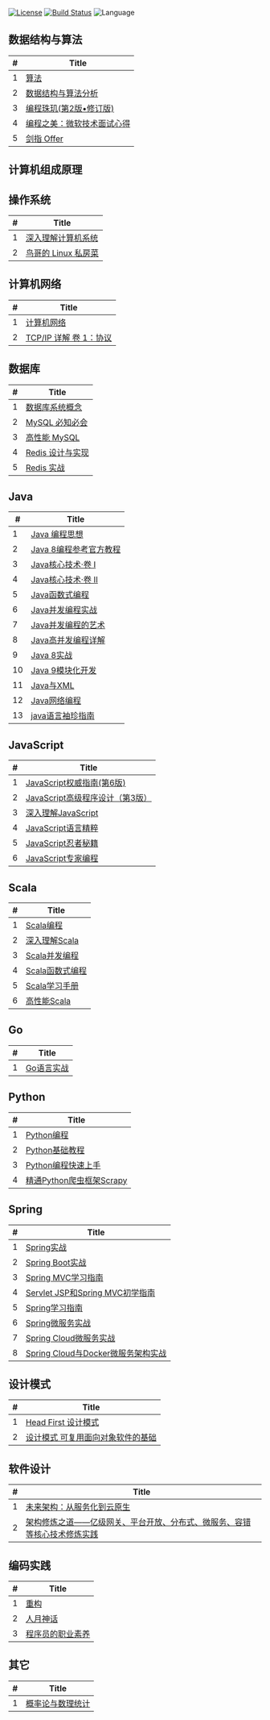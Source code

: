 [![License](https://img.shields.io/badge/license-Apache_2.0-blue.svg)](LICENSE.md) [![Build Status](https://travis-ci.org/luoshengming/MyReadings.svg?branch=master)](https://travis-ci.org/luoshengming/MyReadings) ![Language](https://img.shields.io/badge/language-Java%20%2F%20JavaScript%20%2F%20Python%20%2F%20Scala%20%2F%20MySQL-blue.svg) 

## 数据结构与算法

|  #  |      Title            
|-----|----------------|
|1|[算法](https://book.douban.com/subject/19952400/)|
|2|[数据结构与算法分析](https://book.douban.com/subject/3351237/)|
|3|[编程珠玑(第2版•修订版)](https://book.douban.com/subject/26302533/)|
|4|[编程之美：微软技术面试心得](https://book.douban.com/subject/30351275/)|
|5|[剑指 Offer](https://book.douban.com/subject/25910559/)|

## 计算机组成原理

## 操作系统

|  #  |      Title            
|-----|----------------|
|1|[深入理解计算机系统](https://book.douban.com/subject/26912767/)|
|2|[鸟哥的 Linux 私房菜](https://book.douban.com/subject/4889838/)|

## 计算机网络

|  #  |      Title            
|-----|----------------|
|1|[计算机网络](https://book.douban.com/subject/2970300/)|
|2|[TCP/IP 详解 卷 1：协议](https://book.douban.com/subject/1088054/)|

## 数据库

|  #  |      Title            
|-----|----------------|
|1|[数据库系统概念](https://book.douban.com/subject/10548379/)|
|2|[MySQL 必知必会](https://book.douban.com/subject/3354490/)|
|3|[高性能 MySQL](https://book.douban.com/subject/23008813/)|
|4|[Redis 设计与实现](https://book.douban.com/subject/25900156/)|
|5|[Redis 实战](https://book.douban.com/subject/26612779/)|

## Java

|  #  |      Title            
|-----|----------------|
|1|[Java 编程思想](https://book.douban.com/subject/2130190/)|
|2|[Java 8编程参考官方教程](https://book.douban.com/subject/26556574/)|
|3|[Java核心技术·卷 I](https://book.douban.com/subject/26880667/)|
|4|[Java核心技术·卷 II](https://book.douban.com/subject/27165931/)|
|5|[Java函数式编程](https://book.douban.com/subject/27594722/)|
|6|[Java并发编程实战](https://book.douban.com/subject/10484692/)|
|7|[Java并发编程的艺术](https://book.douban.com/subject/26591326/)|
|8|[Java高并发编程详解](https://book.douban.com/subject/30255689/)|
|9|[Java 8实战](https://book.douban.com/subject/26772632/)|
|10|[Java 9模块化开发](https://book.douban.com/subject/30297395/)|
|11|[Java与XML](https://book.douban.com/subject/6078806/)|
|12|[Java网络编程](https://book.douban.com/subject/26259017/)|
|13|[java语言袖珍指南](https://book.douban.com/subject/26608074/)|

## JavaScript

|  #  |      Title            
|-----|----------------|
|1|[JavaScript权威指南(第6版)](https://book.douban.com/subject/10549733/)|
|2|[JavaScript高级程序设计（第3版）](https://book.douban.com/subject/10546125/)|
|3|[深入理解JavaScript](https://book.douban.com/subject/26697422/)|
|4|[JavaScript语言精粹](https://book.douban.com/subject/11874748/)|
|5|[JavaScript忍者秘籍](https://book.douban.com/subject/26638316/)|
|6|[JavaScript专家编程](https://book.douban.com/subject/26583722/)|

## Scala

|  #  |      Title            
|-----|----------------|
|1|[Scala编程](https://book.douban.com/subject/27591387/)|
|2|[深入理解Scala](https://book.douban.com/subject/26302645/)|
|3|[Scala并发编程](https://book.douban.com/subject/26642326/)|
|4|[Scala函数式编程](https://book.douban.com/subject/26772149/)|
|5|[Scala学习手册](https://book.douban.com/subject/26786632/)|
|6|[高性能Scala](https://book.douban.com/subject/27038405/)|

## Go

|  #  |      Title            
|-----|----------------|
|1|[Go语言实战](https://book.douban.com/subject/27015617/)|

## Python

|  #  |      Title            
|-----|----------------|
|1|[Python编程](https://book.douban.com/subject/26829016/)|
|2|[Python基础教程](https://book.douban.com/subject/27667375/)|
|3|[Python编程快速上手](https://book.douban.com/subject/26836700/)|
|4|[精通Python爬虫框架Scrapy](https://book.douban.com/subject/30150912/)|

## Spring

|  #  |      Title            
|-----|----------------|
|1|[Spring实战](https://book.douban.com/subject/26767354/)|
|2|[Spring Boot实战](https://book.douban.com/subject/26857423/)|
|3|[Spring MVC学习指南](https://book.douban.com/subject/26411275/)|
|4|[Servlet JSP和Spring MVC初学指南](https://book.douban.com/subject/26956492/)|
|5|[Spring学习指南](https://book.douban.com/subject/30273739/)|
|6|[Spring微服务实战](https://book.douban.com/subject/30233791/)|
|7|[Spring Cloud微服务实战](https://book.douban.com/subject/27025912/)|
|8|[Spring Cloud与Docker微服务架构实战](https://book.douban.com/subject/27028228/)|

## 设计模式

|  #  |      Title            
|-----|----------------|
|1|[Head First 设计模式](https://book.douban.com/subject/2243615/)|
|2|[设计模式 可复用面向对象软件的基础](https://book.douban.com/subject/1052241/)|

## 软件设计

|  #  |      Title            
|-----|----------------|
|1|[未来架构：从服务化到云原生](https://book.douban.com/subject/30477839/)|
|2|[架构修炼之道——亿级网关、平台开放、分布式、微服务、容错等核心技术修炼实践](https://book.douban.com/subject/33389549/)|

## 编码实践

|  #  |      Title            
|-----|----------------|
|1|[重构](https://book.douban.com/subject/4262627/)|
|2|[人月神话](https://book.douban.com/subject/1102259/)|
|3|[程序员的职业素养](https://book.douban.com/subject/11614538/)|

## 其它

|  #  |      Title            
|-----|----------------|
|1|[概率论与数理统计](https://book.douban.com/subject/2201479/)|
